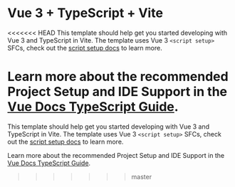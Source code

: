 # Vue 3 + TypeScript + Vite

<<<<<<< HEAD This template should help get you started developing with Vue 3 and
TypeScript in Vite. The template uses Vue 3 `<script setup>` SFCs, check out the
[script setup docs](https://v3.vuejs.org/api/sfc-script-setup.html#sfc-script-setup)
to learn more.

# Learn more about the recommended Project Setup and IDE Support in the [Vue Docs TypeScript Guide](https://vuejs.org/guide/typescript/overview.html#project-setup).

This template should help get you started developing with Vue 3 and TypeScript
in Vite. The template uses Vue 3 `<script setup>` SFCs, check out the
[script setup docs](https://v3.vuejs.org/api/sfc-script-setup.html#sfc-script-setup)
to learn more.

Learn more about the recommended Project Setup and IDE Support in the
[Vue Docs TypeScript Guide](https://vuejs.org/guide/typescript/overview.html#project-setup).

> > > > > > > master
